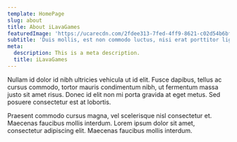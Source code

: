 ```yaml
---
template: HomePage
slug: about
title: About iLavaGames
featuredImage: 'https://ucarecdn.com/2fdee313-7fed-4ff9-8621-c02d54b6bf8c/'
subtitle: 'Duis mollis, est non commodo luctus, nisi erat porttitor ligula.'
meta:
  description: This is a meta description.
  title: iLavaGames
---
```


Nullam id dolor id nibh ultricies vehicula ut id elit. Fusce dapibus, tellus ac cursus commodo, tortor mauris condimentum nibh, ut fermentum massa justo sit amet risus. Donec id elit non mi porta gravida at eget metus. Sed posuere consectetur est at lobortis.

Praesent commodo cursus magna, vel scelerisque nisl consectetur et. Maecenas faucibus mollis interdum. Lorem ipsum dolor sit amet, consectetur adipiscing elit. Maecenas faucibus mollis interdum.
